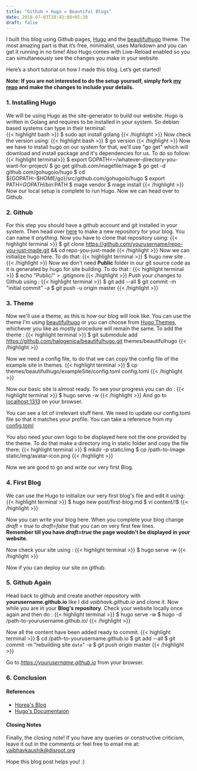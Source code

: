 ```yaml
---
title: "Github + Hugo = Beautiful Blogs"
date: 2018-07-03T18:43:08+05:30
draft: false
---
```


I built this blog using Github pages, [Hugo](https://gohugo.io) and the [beautifulhugo](https://themes.gohugo.io/theme/beautifulhugo) theme. The most amazing part is that it’s free, minimalist, uses Markdown and you can get it running in no time! Also Hugo comes with Live-Reload enabled so you can simultaneously see the changes you make in your website.

Here’s a short tutorial on how I made this blog. Let’s get started!

**Note: If you are not interested to do the setup yourself, simply fork [my repo](https://github.com/vaibhavk/Blogs) and make the changes to include your details.**

### 1. Installing Hugo
We will be using Hugo as the site-generator to build our website. Hugo is written in Golang and requires to be installed in your system. So debian based systems can type in their terminal:  
{{< highlight bash >}}
        $ sudo apt install golang
{{< /highlight >}}
Now check the version using:
{{< highlight bash >}}
        $ go version
{{< /highlight >}}
Now we have to install hugo on our system for that, we'll use "go get" which will download and install package and it's dependencies for us. To do so follow:
{{< highlight terminal>}}
        $ export GOPATH=~/whatever-directory-you-want-for-project/
        $ go get github.com/magefile/mage
        $ go get -d github.com/gohugoio/hugo
        $ cd ${GOPATH:-$HOME/go}/src/github.com/gohugoio/hugo
        $ export PATH=$GOPATH/bin:$PATH
        $ mage vendor
        $ mage install
{{< /highlight >}}
Now our local setup is complete to run Hugo. Now we can head over to Github.

### 2. Github
For this step you should have a github account and git installed in your system. Then head over [here](https://github.com/new) to make a new repository for your blog. You can name it _anything_. Now you have to clone that repository using:
{{< highlight terminal >}}
$ git clone https://github.com/yourusername/repo-you-just-made.git && cd repo-you-just-made
{{< /highlight >}}
Now we can initialize hugo here. To do that:
{{< highlight terminal >}}
        $ hugo new site .
{{< /highlight >}}
Now we don't need **Public** folder in our git source code as it is generated by hugo for site building. To do that :
{{< highlight terminal >}}
        $ echo "Public/" > .gitignore
{{< /highlight >}}
Push your changes to Github using :
{{< highlight terminal >}}
        $ git add --all
        $ git commit -m "initial commit" -a
        $ git push -u origin master
{{< /highlight >}}

### 3. Theme
Now we'll use a theme, as this is how our blog will look like. You can use the theme I'm using [beautifulhugo](https://themes.gohugo.io/theme/beautifulhugo) or you can choose from [Hugo Themes](https://themes.gohugo.io), whichever you like as mostly procedure will remain the same. To add the theme :
{{< highlight terminal >}}
  $ git submodule add https://github.com/halogenica/beautifulhugo.git themes/beautifulhugo
{{< /highlight >}}

Now we need a config file, to do that we can copy the config file of the example site in themes.
{{< highlight terminal >}}
        $ cp themes/beautifulhugo/exampleSite/config.toml config.toml
{{< /highlight >}}

Now our basic site is almost ready. To see your progress you can do :
{{< highlight terminal >}}
        $ hugo serve -w
{{< /highlight >}}
And go to [localhost:1313](localhost:1313) on your browser.

You can see a lot of irrelevant stuff here. We need to update our config.toml file so that it matches your profile. You can take a reference from my [config.toml](https://gist.github.com/vaibhavk/2b17b4d0839d039fcb3f7837b09855b3)

You also need your own logo to be displayed here not the one provided by the theme. To do that make a directory img in static folder and copy the file there:
{{< highlight terminal >}}
        $ mkdir -p static/img
        $ cp /path-to-image static/img/avatar-icon.png
{{< /highlight >}}

Now we are good to go and write our very first Blog.

### 4. First Blog
We can use the Hugo to initialize our very first blog's file and edit it using:
{{< highlight terminal >}}
        $ hugo new post/first-blog.md
        $ vi content/!$
{{< /highlight >}}

Now you can write your blog here. When you complete your blog change _draft = true_ to _draft=false_ that you can on very first few lines.  
**Remember till you have _draft=true_ the page wouldn't be displayed in your website.**

Now check your site using :
{{< highlight terminal >}}
        $ hugo serve -w
{{< /highlight >}}

Now if you can deploy our site on github.

### 5. Github Again
Head back to github and create another repository with **yourusername.github.io** like I did _vaibhavk.github.io_ and clone it.
Now while you are in your **Blog's repository**. Check your website locally once again and then do :
{{< highlight terminal >}}
        $ hugo serve -w
        $ hugo -d /path-to-yourusername.github.io/
{{< /highlight >}}

Now all the content have been added ready to commit.
{{< highlight terminal >}}
        $ cd /path-to-yourusername.github.io
        $ git add --all
        $ git commit -m "rebuilding site `date`" -a
        $ git push origin master
{{< /highlight >}}

Go to _https://yourusername.github.io_ from your browser.

### 6. Conclusion

#### References
* [Horea's Blog](https://horeaporutiu.github.io/blog/how-to-blog-w/-hugo-and-github-pages/)
* [Hugo's Documentaion](https://gohugo.io/getting-started)

#### Closing Notes
Finally, the closing note! If you have any queries or constructive criticism, leave it out in the comments or feel free to email me at: vaibhavkaushik@disroot.org

Hope this blog post helps you! :)
